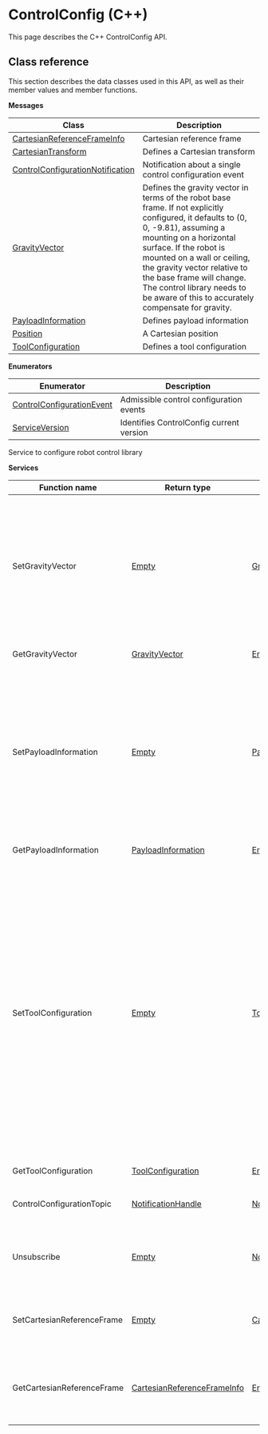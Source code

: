 # ControlConfig \(C++\)

This page describes the C++ ControlConfig API.

## Class reference

This section describes the data classes used in this API, as well as their member values and member functions.

 **Messages** 

|Class|Description|
|-----|-----------|
|[CartesianReferenceFrameInfo](../messages/ControlConfig/CartesianReferenceFrameInfo.md#)|Cartesian reference frame|
|[CartesianTransform](../messages/ControlConfig/CartesianTransform.md#)|Defines a Cartesian transform|
|[ControlConfigurationNotification](../messages/ControlConfig/ControlConfigurationNotification.md#)|Notification about a single control configuration event|
|[GravityVector](../messages/ControlConfig/GravityVector.md#)|Defines the gravity vector in terms of the robot base frame. If not explicitly configured, it defaults to \(0, 0, -9.81\), assuming a mounting on a horizontal surface. If the robot is mounted on a wall or ceiling, the gravity vector relative to the base frame will change. The control library needs to be aware of this to accurately compensate for gravity.|
|[PayloadInformation](../messages/ControlConfig/PayloadInformation.md#)|Defines payload information|
|[Position](../messages/ControlConfig/Position.md#)|A Cartesian position|
|[ToolConfiguration](../messages/ControlConfig/ToolConfiguration.md#)|Defines a tool configuration|

 **Enumerators** 

|Enumerator|Description|
|----------|-----------|
|[ControlConfigurationEvent](../enums/ControlConfig/ControlConfigurationEvent.md#)|Admissible control configuration events|
|[ServiceVersion](../enums/ControlConfig/ServiceVersion.md#)|Identifies ControlConfig current version|

Service to configure robot control library

 **Services** 

|Function name|Return type|Input type|Description|
|-------------|-----------|----------|-----------|
|SetGravityVector|[Empty](../messages/Common/Empty.md#)|[GravityVector](../messages/ControlConfig/GravityVector.md#)|Sets global gravity vector in terms of base reference frame. This needs to be configured to enable control of the robot in wall or ceiling mounting of the robot.|
|GetGravityVector|[GravityVector](../messages/ControlConfig/GravityVector.md#)|[Empty](../messages/Common/Empty.md#)|Retrieves global gravity vector|
|SetPayloadInformation|[Empty](../messages/Common/Empty.md#)|[PayloadInformation](../messages/ControlConfig/PayloadInformation.md#)|Sets payload information. This needs to be configured so that the control library can take into account the presence of the payload mass in computing the dynamics of the robot.|
|GetPayloadInformation|[PayloadInformation](../messages/ControlConfig/PayloadInformation.md#)|[Empty](../messages/Common/Empty.md#)|Retrieves payload information|
|SetToolConfiguration|[Empty](../messages/Common/Empty.md#)|[ToolConfiguration](../messages/ControlConfig/ToolConfiguration.md#)|Sets tool configuration. This needs to be configured for two reasons. 1\) so that the control library can take into account the presence of the tool mass in computing the dynamics of the robot. 2\) so that the robot is aware of the tool frame center relative position and orientation to correctly compute and report the tool position.|
|GetToolConfiguration|[ToolConfiguration](../messages/ControlConfig/ToolConfiguration.md#)|[Empty](../messages/Common/Empty.md#)|Retrieves tool configuration|
|ControlConfigurationTopic|[NotificationHandle](../messages/Common/NotificationHandle.md#)|[NotificationOptions](../messages/Common/NotificationOptions.md#)|Subscribes to control configuration notifications|
|Unsubscribe|[Empty](../messages/Common/Empty.md#)|[NotificationHandle](../messages/Common/NotificationHandle.md#)|Unsubscribes client from receiving specified type of notifications|
|SetCartesianReferenceFrame|[Empty](../messages/Common/Empty.md#)|[CartesianReferenceFrameInfo](../messages/ControlConfig/CartesianReferenceFrameInfo.md#)|Defines the reference frame to use with twist and wrench commands|
|GetCartesianReferenceFrame|[CartesianReferenceFrameInfo](../messages/ControlConfig/CartesianReferenceFrameInfo.md#)|[Empty](../messages/Common/Empty.md#)|Retrieves the current reference frame used by the twist and wrench commands|

